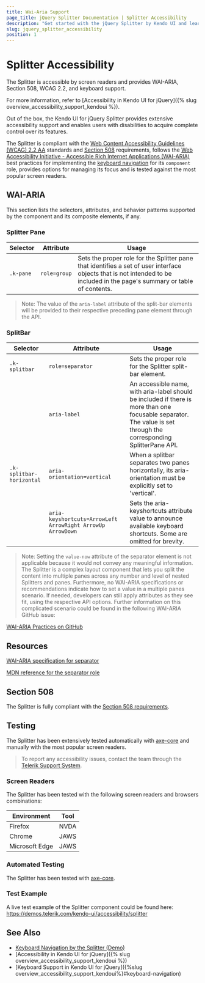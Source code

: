 ```yaml
---
title: Wai-Aria Support
page_title: jQuery Splitter Documentation | Splitter Accessibility
description: "Get started with the jQuery Splitter by Kendo UI and learn about its accessibility support for WAI-ARIA, Section 508, and WCAG 2.2."
slug: jquery_splitter_accessibility
position: 1
---
```


# Splitter Accessibility

The Splitter is accessible by screen readers and provides WAI-ARIA, Section 508, WCAG 2.2, and keyboard support.

 For more information, refer to [Accessibility in Kendo UI for jQuery]({% slug overview_accessibility_support_kendoui %}).




Out of the box, the Kendo UI for jQuery Splitter provides extensive accessibility support and enables users with disabilities to acquire complete control over its features.


The Splitter is compliant with the [Web Content Accessibility Guidelines (WCAG) 2.2 AA](https://www.w3.org/TR/WCAG22/) standards and [Section 508](https://www.section508.gov/) requirements, follows the [Web Accessibility Initiative - Accessible Rich Internet Applications (WAI-ARIA)](https://www.w3.org/WAI/ARIA/apg/) best practices for implementing the [keyboard navigation](#keyboard-navigation) for its `component` role, provides options for managing its focus and is tested against the most popular screen readers.

## WAI-ARIA


This section lists the selectors, attributes, and behavior patterns supported by the component and its composite elements, if any.

### Splitter Pane

| Selector | Attribute | Usage |
| -------- | --------- | ----- |
| `.k-pane` | `role=group` | Sets the proper role for the Splitter pane that identifies a set of user interface objects that is not intended to be included in the page's summary or table of contents. |

> Note: The value of the `aria-label` attribute of the split-bar elements will be provided to their respective preceding pane element through the API.

### SplitBar

| Selector | Attribute | Usage |
| -------- | --------- | ----- |
| `.k-splitbar` | `role=separator` | Sets the proper role for the Splitter split-bar element. |
|  | `aria-label` | An accessible name, with aria-label should be included if there is more than one focusable separator. The value is set through the corresponding SplitterPane API. |
| `.k-splitbar-horizontal` | `aria-orientation=vertical` | When a splitbar separates two panes horizontally, its aria-orientation must be explicitly set to 'vertical'. |
|  | `aria-keyshortcuts=ArrowLeft ArrowRight ArrowUp ArrowDown` | Sets the aria-keyshortcuts attribute value to announce available keyboard shortcuts. Some are omitted for brevity. |

> Note: Setting the `value-now` attribute of the separator element is not applicable because it would not convey any meaningful information.  The Splitter is a complex layout component that lets you split the content into multiple panes across any number and level of nested Splitters and panes. Furthermore, no WAI-ARIA specifications or recommendations indicate how to set a value in a multiple panes scenario. If needed, developers can still apply attributes as they see fit, using the respective API options. Further information on this complicated scenario could be found in the following WAI-ARIA GitHub issue:

[WAI-ARIA Practices on GitHub](https://github.com/w3c/aria-practices/issues/129#issuecomment-456976215)

## Resources

[WAI-ARIA specification for separator](https://www.w3.org/TR/wai-aria-1.2/#separator)

[MDN reference for the separator role](https://developer.mozilla.org/en-US/docs/Web/Accessibility/ARIA/Roles/separator_role)

## Section 508


The Splitter is fully compliant with the [Section 508 requirements](http://www.section508.gov/).

## Testing


The Splitter has been extensively tested automatically with [axe-core](https://github.com/dequelabs/axe-core) and manually with the most popular screen readers.

> To report any accessibility issues, contact the team through the [Telerik Support System](https://www.telerik.com/account/support-center).

### Screen Readers


The Splitter has been tested with the following screen readers and browsers combinations:

| Environment | Tool |
| ----------- | ---- |
| Firefox | NVDA |
| Chrome | JAWS |
| Microsoft Edge | JAWS |



### Automated Testing
The Splitter has been tested with [axe-core](https://github.com/dequelabs/axe-core).
### Test Example
A live test example of the Splitter component could be found here: https://demos.telerik.com/kendo-ui/accessibility/splitter
## See Also
* [Keyboard Navigation by the Splitter (Demo)](https://demos.telerik.com/kendo-ui/splitter/keyboard-navigation)
* [Accessibility in Kendo UI for jQuery]({% slug overview_accessibility_support_kendoui %})
* [Keyboard Support in Kendo UI for jQuery]({%slug overview_accessibility_support_kendoui%}#keyboard-navigation)